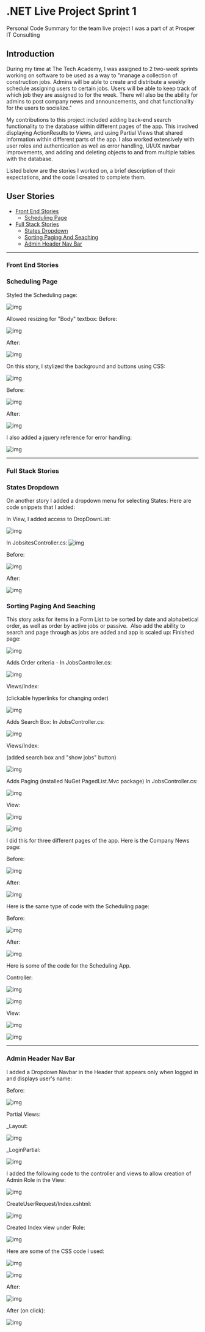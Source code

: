 # .NET Live Project Sprint 1

Personal Code Summary for the team live project I was a part of at Prosper IT Consulting



Introduction
------------


During my time at The Tech Academy, I was assigned to 2 two-week sprints working on software to be used as a way to "manage a collection of construction jobs. Admins will be able to create and distribute a weekly schedule assigning users to certain jobs. Users will be able to keep track of which job they are assigned to for the week. There will also be the ability for admins to post company news and announcements, and chat functionality for the users to socialize."

My contributions to this project included adding back-end search functionality to the database within different pages of the app. This involved displaying ActionResults to Views, and using Partial Views that shared information within different parts of the app.  I also worked extensively with user roles and authentication as well as error handling, UI/UX navbar improvements, and adding and deleting objects to and from multiple tables with the database.


Listed below are the stories I worked on, a brief description of their expectations, and the code I created to complete them.

## User Stories
* [Front End Stories](#front-end-stories)
  * [Scheduling Page](#scheduling-page)
* [Full Stack Stories](#full-stack-stories)
  * [States Dropdown](#states-dropdown)
  * [Sorting Paging And Seaching](#sorting-paging-and-seaching)
  * [Admin Header Nav Bar](#admin-header-nav-bar)

------------

### Front End Stories

### Scheduling Page

Styled the Scheduling page:

![img](images/-tWnqFxFBNVbT7XBtC6bsm1ku7nAqkeHhDiwmyK3cSZyivnCJKCFCtjQpYO5Ih-oRHlqALKHUlws1l3xi7daOm_2nYh43q2f_zDusZlkCAJEorM6giyBbqJPgcdM3MEsuOAc2YuV-20191009115909377.png)

Allowed resizing for "Body" textbox:
Before:

![img](images/8n0seYD6La9Ts_NPJ-m8aJc2MwCL0S1JY2XZ4YpYFpwcB1aGzwzlpsuEfAZxNT8a-7gY25D8x3eXWoe8kiQPilANyG5GUiOW_fBRtC0Co1BVABrcvUvaUNwd8L7WqilO1Bl_dyZo-20191009115919748.png)

After:

![img](images/yMjibqanTJ6hqgktaD8j45s9lWg7iVERCLyT6yBB0RzGstmD7tDUnhKZWdWVBj-JFFIJZzMWjamsxH4S_NPdBc6ffWCnZKCbjhqtAEBSVbbYkrJLVzhCtp1Tct-Ylt8LS_qanFjb-20191009115933000.png)

On this story, I stylized the background and buttons using CSS:

![img](images/hj0NhhiZO6gCSMlhyUrgKXvc7DN6FLtx5lqgoPm5jEaTv9x2w-wd7v28vKQ7CnCL8pzUqGDiIlIsCMNWTTOCnBU1sh53RTtOi1Pp_iApXObrm1sSd-_z20CMTmwvrrTPTe3kPKay-20191009115938654.png)


Before:

![img](images/f0WsS9td5UVFk_yTU_RLKIKv6Spex9XY5lFfYI2HBYaCOxjR_48EUUxlDYdnj1D3sObZWflFCIUYxCP4aJ9Q2YAKrNWV-g1ztMzt4iIVc6tj4T_P7YibEsYckw0Pz5t5PPWJsngj-20191009115948105.png)


After:

![img](images/YonLs-AQ8Tpf1wwx9AWoOe0ralXbyhEurfKrZtYdUgt3n86zlNnhCH_T3h3Bmizt5M3gCVUd7aZZ8tGO9oUJnKEyZWWZmKBxSbVVlLPDKGTmwAcuI6oFaWUnBUS8cUnZJtdVl6pV-20191009115958364.png)



I also added a jquery reference for error handling:

![img](images/TEs06TvRFgCM3r5K8GZaF-9vOi9r3QYMwaFAsaTCMzUuPtOiA_i518UBDK0pEtF-ioCbh7mY-ezXWM5kb4F-cLxPyJ0zcb44RY5MxCkGdIJs_JMreZmKnGHaTOh87jJx7o1O5y6C-20191009120720037.png)

------------

### Full Stack Stories

### States Dropdown

On another story I added a dropdown menu for selecting States:
Here are code snippets that I added:

In View, I added access to DropDownList:   

![img](images/Screenshot%202019-10-07%2016.52.09.png)

In JobsitesController.cs:
![img](images/lYcf41YwoRQeo7YFQNw1uBFqvdYh611diQRJ9wjqnPep5hrh78q7p6dosQIVumPGoOx0elghietmoOH39XBumNW8z5b6_Eq9aXPVo1d2C-nu15-Ik7C6bsg10fCZJMggD19Ab_90.png)

Before:

![img](images/5J1An4VbZxuoW3MHAq_qcIDHzd92gkO37HJd5cgdJdgkmOAWY3JEwVBsd1sanCLIkf22sBq61QA5lU-G7PQweGnYDGehMJsQqFYXLX0JlJkwnJxK6F2-RT0ImGMLgPTvP9RRlFiL.png)




After:

![img](images/BnnHMqBf2NDBJ8FG4a0lp2HzEa15GUwGMwkWExjFwTJnXDzcsF3-mvN9VR2Nl3ZMhooeIzFIJfKGEKMjwLDh6OPexV6V_UuCkYQG_Yb82evWmtu5JSRxYwKGKONY_a_xINh0MKkS.png)



### Sorting Paging And Seaching

This story asks for items in a Form List to be sorted by date and alphabetical order, as well as order by active jobs or passive.  Also add the ability to search and page through as jobs are added and app is scaled up:
Finished page:

![img](images/796aclT9_QpZeQEJwWk_fk70MLZqLZquMYuAyhV78AL53-hMyn9uMkB2S8cHbjCAPjscExS-AGKa_6-kS2EtpsJEkVVhSbRRp5rzRJbSxL469MjuPYyHrA_oB7yW8VU5Eove5wBE.png)


Adds Order criteria -
In JobsController.cs:
       

![img](images/_z_4efa5tou4AzvRkdDNnwLFUHigbiOQOZJCC5DM_ojfGrjQPSZOxAwIqzuhe5AWn2875RBNCA9hMTL-m5zlerIBlPnrRnaZRNGrhk_oX8sVUhTy4Wf9IZUkzK4DbMoCQlFj9QXN.png)



Views/Index:

(clickable hyperlinks for changing order) 	



![img](images/DndQ7U5V-nDFWaATQvceFfdtwcXMB7D-APW7nmSwwoZhZynANuF_SO16NhxiK-K99HxEReuJlCWkuq0jHVd6-yeZiEyJYSWeLwRj2ONiu7Rncj1UPp-SQ4rwS4RXTeoBFRIUIWR4.png)



Adds Search Box:
In JobsController.cs:

![img](images/DBNYW7x1b5emsoW8EFGegweeKgFfDBuB4goMjAPhXLyEG8rQgAwHgSHjQVLqMmxsUgYT9q_Itn5EWonjTYIuEByeoRGCkZ1GuqEHRGFaJ6NG1ppp__8UOoDGwO47qCsX13KRIPzi.png)



Views/Index:

(added search box and "show jobs" button)

![img](images/goi76mxBojd-WvQP7PgoVqF407D22koxqvx1Yxg6Kvv8JXiEFqAcbR03fDEjHyPvCyl7t3aclCO7lX1mFkWrqfsKXwIIuZx3w3z7q5bfle5318cLXLq2Oe0E5Tzlo-xZIIBOosw6.png)





Adds Paging (installed NuGet PagedList.Mvc package)
In JobsController.cs:

![img](images/5UE9JGCQ_FyE5doDuQFyxL9Jh0kNNI6o23-P-Nu1MIhiFxnD8xLmqAWv711srWbgzzPAEb56GUPK7ozPHXMzEKSBUZo6aY0PYdqMNWun7Zo1D4Ei0E46H-wCExcRTXsOTI5YVcr-.png)





View:



![img](images/0y3bvfa75a3rKWWLZCZrGUhzPGdOS7b39zZtfQsnDoSV_x-iv4Yfk_hf32r0-CTwPbduSye-27MvqgN-ycMSzMiV6zGpN6PX-a4DJLMsBXg17_ODBNerDyJ00KBvaxXsrvLPg7KH.png)

![img](images/QNLh4hfqe3M6mOIpEYqXB3zZevQJd8x6ueAkD8VWeZlUYPUgbmH-q1xqs7yya9xGMrazn1jjdkTYyNSTtbFjKPAv_QPyQOw7ZTB8K8e_8yxYs9w0x0v0rZDtCa9iO3ksoE1pCcyo.png)



I did this for three different pages of the app.  Here is the Company News page:

Before:



![img](images/LsHtsy0l6tevF9-kMMaic1qOEytQC0FG7kXlMlvoO7TPcn1aH9GOgjX2EBt80oYuoDz_z-ElrctmOueJtKVY3jsJDf0MgUrpjePn4DPecnJIfiqXxOeGHx4cbhn0_eqJz_wkHUCv.png)





After:

![img](images/BgvG41_kbKPmjORSvDLEkI8QpRlwikbziXFoyig8myW7sF1zVWvT9TyE_5tatZnOcHrrIOfB_4TMkPB7-CG-eI1cArrX2Q2fhZl3efS0dOIxh2pIIsFhvvXmu0iklHaWsDPRSOOc.png)




Here is the same type of code with the Scheduling page:



Before:

![img](images/drYWzzR7nsoyxiGgokj0PnKws3DtgjAxif1f8Cvy8GUrG9FGj_6quF2rjLMccciBvwN_27zNgamFsiQHYv9pAobfhSCDHRBmXd0xVVn6UqhT-ndEeIdkiaexSRIxwx6QKLzhO4i9.png)





After:



![img](images/bI9efVWmKZ1g9vbLYpRIHDOr-C-IfN2GgX_Tn7-5pkp4Hf0daMNk4SWqGpXGOtwI5TVPrd5LsLlF2oHh8mjAt1F-t-iHIOZR7byofd7ygif-tP5vl-RboskEVr8W_cRZbI394wvU.png)





Here is some of the code for the Scheduling App.

Controller:

![img](images/VO2UQKH0cxXu4moSf-n8brSSDA0vGJRlKrsHdGWOmBNf257bTWfKLU69KR2QAvA1lSjKlTcvn-F5U0YhVjTiIAF3hZIfT5_MQ7O7FYaecX6tbFyhW2G8eRXjxXC-OT5jyQLRW_Mb.png)

![img](images/HJzpLZFtIyu4qQcdbFlqvEkUX2PSuSzERCdoGFFPuIZC5Y8I7QzMx7V8d9gWXF7TdbB5J0Qsn65t7ZaZfRZMdu27rxzCQ73qXv9uXQbtDnQyOLn0s4QKqTqvt-hbPBimCGPkThId.png)



View:

![img](images/AFxeGl7SGaLNgb8GxqW6cb7BOuD6_PMQsAyQArPlHaBdDvWmoIqEZweb26XRn1AchvSM55yDQF13dkiyg5MYot6O4ofSXZ0sT7S1BA7Ng93qWppQJZ4qWusKNpcaZ3VQBlUTMGYQ.png)

![img](images/WvrEoOQ-RVxZ-w6kE2xh0N5JWlyVz9rADxpn1k-GLcOm4bFHyIhTNlex01ePdBJTVn-DjBeShSP6d2YmLm6OwxrVIudqjMoslXgQ5LpofIZBnz-kpIaXrykY_sRDcVBRfVXJyzey.png)


------------


### Admin Header Nav Bar

I added a Dropdown Navbar in the Header that appears only when logged in and displays user's name:



Before:

![img](images/wZAUhAnSbjIsx2TaSILHkq6xZVc2EbkB-wmV7cSsQO2CkJ-KVHL9FZYmwCp7ab5PcmaGwrT1y4skQaLyensw1XmjUv6w0YHpQSJvwAnR4oVzoysRZfqhDP9sHmueO2redkl1Fdar.png)



Partial Views:

_Layout:

![img](images/YMVthDQH6SdxcoZVjITddakWuD-rd-e411Z-823FsNLxT39595k02O3zbRtn4ccB86QBrbpt5VQ9dOxLjqYzyMGcahMi6jO0SKb8Q2dM8jjJNk-qoHv883DqIXy5BMm-n0fI76RK.png)





_LoginPartial:

![img](images/TOSbxGmKr1k0Blz6h26W9uahuv8YzIIio5GC2rC1mdBVhCIpFXsKoFnXXuDPZt7mEtj8uRsuw3C2y6oBKCftzJDi2VIYy6Usvi_H1VSEN4sPYPAhaHhv85j9DV6X2NCJ0aode7zP.png)





I added the following code to the controller and views to allow creation of Admin Role in the View:

![img](images/BiBtRND0MlYzdW_2tgSZ_Q7RGDjGTHKBJYUCRvqHNRRw1_zhcRV2JnSzLa4-P0sbaTYeVKaPQ-wldS0CXlpMRSSKnRMbb06uskFGLxW14WphPNiqM7KgmAKGSw-t7nFZgpQJvX-w.png)

CreateUserRequest/Index.cshtml:

![img](images/puXRef974Ilojh8U0FuTd5p7IR1kFbBJ9R0ay88Lb9oVVZt4owIv-r6NDWET0fNf7_hg_S-sU5FT5_OjKggMfHO1R1NiLw8o59F6z_RpVIla_Mm1dz6DWohPcyhhWO2PpOEa8Dyn.png)





Created Index view under Role:

![img](images/GA2srU8nuy8k6Ydthz2fDguP7OjYKseLCTBN_tPpoP587Zw4-Dd5XasIndD4lZsk6nfkaJpptqDN0YJvHWwoqc0yYqfpkAjqOxOU-VYvISVuhFxFchVhoIlXBfAebUaV_Gqfvz3R.png)



Here are some of the CSS code I used:

![img](images/pPGvScYki60v3XILI9Hw640gVg5n08dOi49yJyjFOOH45oLfwb5v0wmIH1eo4a5Hio9Q0gu9HefMvyoy4vyjSGpXcZ3u4d6LYEwSkAwK32RRWB3Xc4kS_amEHdQcNGnphgEQJdPY.png)

![img](images/3z7l0f01g56sCGs4QD21ceLTstMNWjZa-LKLLatEqieQozm9jFjcA5x_bOnUGh8HTC11tRa6kYYNFlZnclat0CN284e5EhPY4I4Ba_ojRf8sf-7L_iKy0LFdUTynKMfSV05LNUdd.png)





After:

![img](images/OnZvKCSSKJi-J-g9D1jl60VzQNRM7vZKkoruV10U7Abe2wG-EulvgIuWdDU-ljYpJnPobLk4ZiKrLPpLCHAB7tINYGP3jGNdgRqCRarGUC71v25z2NpPu_KAv9d__FE7pvWf3Tj0.png)



After (on click):

![img](images/TY4Qm-XG6EC56w6E9iNlChDEV5vCOhrEu7geq-gNU_6eBD4u7y-2ZdY21ZmWq9jgzkiU_LDrDqeCsog9teT45q2a0Qr8yhOANa6LTbEy9H99aiQOBSUmLxMpRx0q56EzaimRNMvJ.png)



